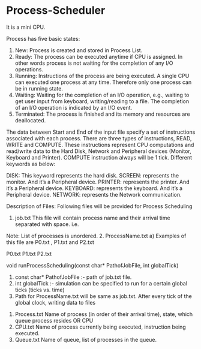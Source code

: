 # Process-Scheduler
It is a mini CPU.

Process has five basic states:
1. New: Process is created and stored in Process List.
2. Ready: The process can be executed anytime if CPU is assigned. In other words process is not waiting for the completion of any I/O operations.
3. Running: Instructions of the process are being executed. A single CPU can executed one process at any time. Therefore only one process can be in running state.
4. Waiting: Waiting for the completion of an I/O operation, e.g., waiting to get user input from keyboard, writing/reading to a file. The completion of an I/O operation is indicated by an I/O event.
5. Terminated: The process is finished and its memory and resources are deallocated.

The data between Start and End of the input file specify a set of instructions associated with each
process. There are three types of instructions, READ, WRITE and COMPUTE. These instructions
represent CPU computations and read/write data to the Hard Disk, Network and Peripheral devices
(Monitor, Keyboard and Printer). COMPUTE instruction always will be 1 tick. Different keywords
as below:

DISK: This keyword represents the hard disk.
SCREEN: represents the monitor. And it’s a Peripheral device.
PRINTER: represents the printer. And it’s a Peripheral device.
KEYBOARD: represents the keyboard. And it’s a Peripheral device.
NETWORK: represents the Network communication.

Description of Files:
Following files will be provided for Process Scheduling
1. job.txt
This file will contain process name and their arrival time separated with space. i.e.

Note: List of processes is unordered.
2. ProcessName.txt
a) Examples of this file are P0.txt , P1.txt and P2.txt

P0.txt
P1.txt
P2.txt

void runProcessScheduling(const char* PathofJobFile, int globalTick)
1. const char* PathofJobFile :- path of job.txt file.
2. int globalTick :- simulation can be specified to run for a certain global ticks (ticks vs. time)
3. Path for ProcessName.txt will be same as job.txt.
After every tick of the global clock, writing data to files
1) Process.txt
Name of process (in order of their arrival time), state, which queue process resides OR CPU
2) CPU.txt
Name of process currently being executed, instruction being executed.
3) Queue.txt
Name of queue, list of processes in the queue.
